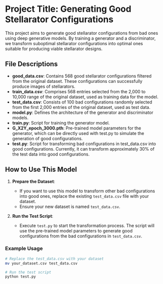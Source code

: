 # Project Title: Generating Good Stellarator Configurations

This project aims to generate good stellarator configurations from bad ones using deep generative models. By training a generator and a discriminator, we transform suboptimal stellarator configurations into optimal ones suitable for producing viable stellarator designs.

## File Descriptions

- **good_data.csv**: Contains 568 good stellarator configurations filtered from the original dataset. These configurations can successfully produce images of stellarators.
- **train_data.csv**: Comprises 568 entries selected from the 2,000 to 10,000 range of the original dataset, used as training data for the model.
- **test_data.csv**: Consists of 100 bad configurations randomly selected from the first 2,000 entries of the original dataset, used as test data.
- **model.py**: Defines the architecture of the generator and discriminator models.
- **train.py**: Script for training the generator model.
- **G_X2Y_epoch_3000.pth**: Pre-trained model parameters for the generator, which can be directly used with test.py to simulate the generation of good configurations.
- **test.py**: Script for transforming bad configurations in test_data.csv into good configurations. Currently, it can transform approximately 30% of the test data into good configurations.

## How to Use This Model

1. **Prepare the Dataset**:
   - If you want to use this model to transform other bad configurations into good ones, replace the existing `test_data.csv` file with your dataset.
   - Ensure your new dataset is named `test_data.csv`.

2. **Run the Test Script**:
   - Execute `test.py` to start the transformation process. The script will use the pre-trained model parameters to generate good configurations from the bad configurations in `test_data.csv`.

### Example Usage

```sh
# Replace the test_data.csv with your dataset
mv your_dataset.csv test_data.csv

# Run the test script
python test.py
